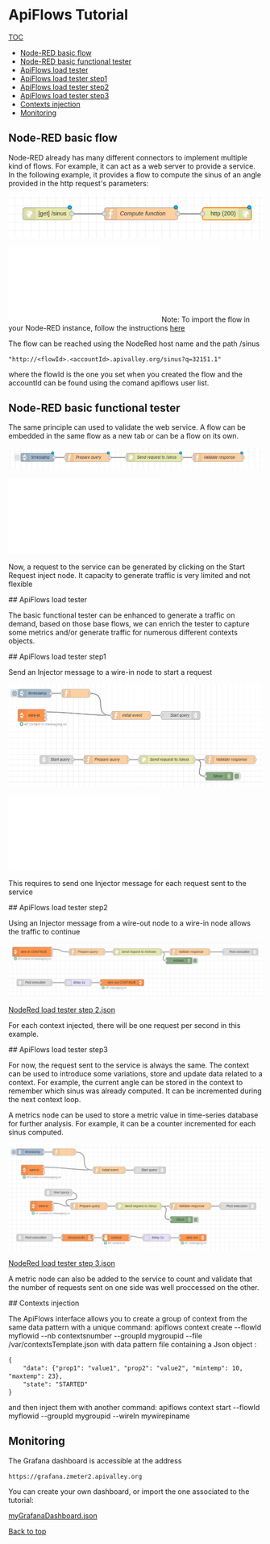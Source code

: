 # ApiFlows Tutorial

[TOC](./README.md#table-of-content) 

* [Node-RED basic flow](#node-red-basic-flow)
* [Node-RED basic functional tester](#node-red-basic-functional-tester)
* [ApiFlows load tester](#apiflows-load-tester)
* [ApiFlows load tester step1](#apiflows-load-tester-step1)
* [ApiFlows load tester step2](#apiflows-load-tester-step2)
* [ApiFlows load tester step3](#apiflows-load-tester-step3)
* [Contexts injection](#context-injection)
* [Monitoring](#monitoring)

## Node-RED basic flow

Node-RED already has many different connectors to implement multiple kind of flows. For example, it can act as a web server to provide a service. In the following example, it provides a flow to compute the sinus of an angle provided in the http request's parameters:

![Basic NodeRed flow](images/NodeRedBasicService.png)

![Basic NodeRed flow.json](flows/NodeRedBasicService.json)
Note: To import the flow in your Node-RED instance, follow the instructions [here][import] 

[import]: https://nodered.org/docs/user-guide/editor/workspace/import-export "Node-RED import/export"

The flow can be reached using the NodeRed host name and the path /sinus
```
"http://<flowId>.<accountId>.apivalley.org/sinus?q=32151.1"
```
where the flowId is the one you set when you created the flow
and the accountId can be found using the comand apiflows user list.

## Node-RED basic functional tester

The same principle can used to validate the web service. A flow can be embedded in the same flow as a new tab or can be a flow on its own.

![Basic NodeRed tester](images/NodeRedTesterFlow.png)

![Basic NodeRed tester.json](flows/NodeRedBasicService.json)

Now, a request to the service can be generated by clicking on the Start Request inject node. It capacity to generate traffic is very limited and not flexible


## ApiFlows load tester

The basic functional tester can be enhanced to generate a traffic on demand, based on those base flows, we can enrich the tester to capture some metrics and/or generate traffic for numerous different contexts objects.


## ApiFlows load tester step1

Send an Injector message to a wire-in node to start a request

![NodeRed load tester step 1](images/NodeRedTesterLoadStep1.png)

![NodeRed load tester step 1.json](flows/NodeRedTesterLoadStep1.json)

This requires to send one Injector message for each request sent to the service


## ApiFlows load tester step2

Using an Injector message from a wire-out node to a wire-in node allows the traffic to continue

![NodeRed load tester step 2](images/NodeRedTesterLoadStep2.png)

[NodeRed load tester step 2.json](flows/NodeRedTesterLoadStep2.json)

For each context injected, there will be one request per second in this example.

## ApiFlows load tester step3

For now, the request sent to the service is always the same. The context can be used to introduce some variations, store and update data related to a context. For example, the current angle can be stored in the context to remember which sinus was already computed. It can be incremented during the next context loop.

A metrics node can be used to store a metric value in time-series database for further analysis. For example, it can be a counter incremented for each sinus computed.

![NodeRed load tester step 3](images/NodeRedTesterLoadStep3.png)

[NodeRed load tester step 3.json](flows/NodeRedTesterLoadStep3.json)

A metric node can also be added to the service to count and validate that the number of requests sent on one side was well proccessed on the other. 

## Contexts injection

The ApiFlows interface allows you to create a group of context from the same data pattern with a unique command:
apiflows context create --flowId myflowid --nb contextsnumber --groupId mygroupid --file /var/contextsTemplate.json
with data pattern file containing a Json object :
```
{
    "data": {"prop1": "value1", "prop2": "value2", "mintemp": 10, "maxtemp": 23},
    "state": "STARTED"
}
```

and then inject them with another command:
apiflows context start --flowId myflowid --groupId mygroupid --wireIn mywirepiname


## Monitoring

The Grafana dashboard is accessible at the address
```
https://grafana.zmeter2.apivalley.org
```
You can create your own dashboard, or import the one associated to the tutorial:

[myGrafanaDashboard.json](flows/LoadStepGrafana.json)



 [Back to top](#apiflows-concepts)